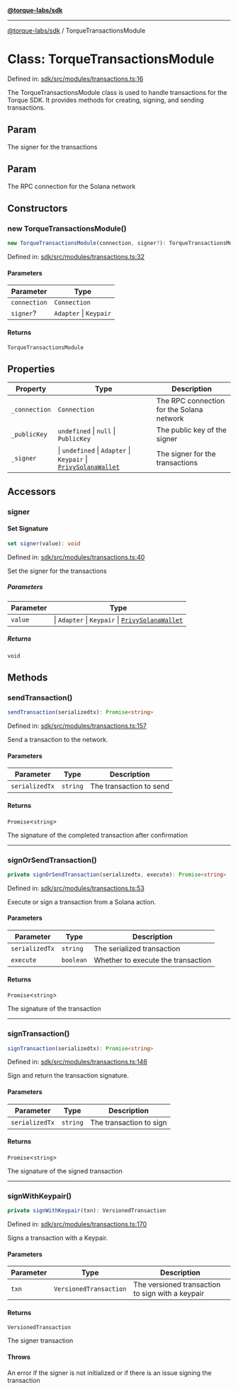 [**@torque-labs/sdk**](../README.md)

***

[@torque-labs/sdk](../README.md) / TorqueTransactionsModule

# Class: TorqueTransactionsModule

Defined in: [sdk/src/modules/transactions.ts:16](https://github.com/torque-labs/monorepo/blob/2ebf07140779767733d669c69d4b6e369a4193c3/packages/sdk/src/modules/transactions.ts#l16)

The TorqueTransactionsModule class is used to handle transactions for the Torque SDK.
It provides methods for creating, signing, and sending transactions.

## Param

The signer for the transactions

## Param

The RPC connection for the Solana network

## Constructors

### new TorqueTransactionsModule()

```ts
new TorqueTransactionsModule(connection, signer?): TorqueTransactionsModule
```

Defined in: [sdk/src/modules/transactions.ts:32](https://github.com/torque-labs/monorepo/blob/2ebf07140779767733d669c69d4b6e369a4193c3/packages/sdk/src/modules/transactions.ts#l32)

#### Parameters

| Parameter | Type |
| ------ | ------ |
| `connection` | `Connection` |
| `signer`? | `Adapter` \| `Keypair` |

#### Returns

`TorqueTransactionsModule`

## Properties

| Property | Type | Description |
| ------ | ------ | ------ |
| <a id="_connection"></a> `_connection` | `Connection` | The RPC connection for the Solana network |
| <a id="_publickey"></a> `_publicKey` | `undefined` \| `null` \| `PublicKey` | The public key of the signer |
| <a id="_signer"></a> `_signer` | \| `undefined` \| `Adapter` \| `Keypair` \| [`PrivySolanaWallet`](../type-aliases/privysolanawallet.md) | The signer for the transactions |

## Accessors

### signer

#### Set Signature

```ts
set signer(value): void
```

Defined in: [sdk/src/modules/transactions.ts:40](https://github.com/torque-labs/monorepo/blob/2ebf07140779767733d669c69d4b6e369a4193c3/packages/sdk/src/modules/transactions.ts#l40)

Set the signer for the transactions

##### Parameters

| Parameter | Type |
| ------ | ------ |
| `value` | \| `Adapter` \| `Keypair` \| [`PrivySolanaWallet`](../type-aliases/privysolanawallet.md) |

##### Returns

`void`

## Methods

### sendTransaction()

```ts
sendTransaction(serializedtx): Promise<string>
```

Defined in: [sdk/src/modules/transactions.ts:157](https://github.com/torque-labs/monorepo/blob/2ebf07140779767733d669c69d4b6e369a4193c3/packages/sdk/src/modules/transactions.ts#l157)

Send a transaction to the network.

#### Parameters

| Parameter | Type | Description |
| ------ | ------ | ------ |
| `serializedTx` | `string` | The transaction to send |

#### Returns

`Promise`\<`string`\>

The signature of the completed transaction after confirmation

***

### signOrSendTransaction()

```ts
private signOrSendTransaction(serializedtx, execute): Promise<string>
```

Defined in: [sdk/src/modules/transactions.ts:53](https://github.com/torque-labs/monorepo/blob/2ebf07140779767733d669c69d4b6e369a4193c3/packages/sdk/src/modules/transactions.ts#l53)

Execute or sign a transaction from a Solana action.

#### Parameters

| Parameter | Type | Description |
| ------ | ------ | ------ |
| `serializedTx` | `string` | The serialized transaction |
| `execute` | `boolean` | Whether to execute the transaction |

#### Returns

`Promise`\<`string`\>

The signature of the transaction

***

### signTransaction()

```ts
signTransaction(serializedtx): Promise<string>
```

Defined in: [sdk/src/modules/transactions.ts:146](https://github.com/torque-labs/monorepo/blob/2ebf07140779767733d669c69d4b6e369a4193c3/packages/sdk/src/modules/transactions.ts#l146)

Sign and return the transaction signature.

#### Parameters

| Parameter | Type | Description |
| ------ | ------ | ------ |
| `serializedTx` | `string` | The transaction to sign |

#### Returns

`Promise`\<`string`\>

The signature of the signed transaction

***

### signWithKeypair()

```ts
private signWithKeypair(txn): VersionedTransaction
```

Defined in: [sdk/src/modules/transactions.ts:170](https://github.com/torque-labs/monorepo/blob/2ebf07140779767733d669c69d4b6e369a4193c3/packages/sdk/src/modules/transactions.ts#l170)

Signs a transaction with a Keypair.

#### Parameters

| Parameter | Type | Description |
| ------ | ------ | ------ |
| `txn` | `VersionedTransaction` | The versioned transaction to sign with a keypair |

#### Returns

`VersionedTransaction`

The signer transaction

#### Throws

An error if the signer is not initialized or if there is an issue signing the transaction
